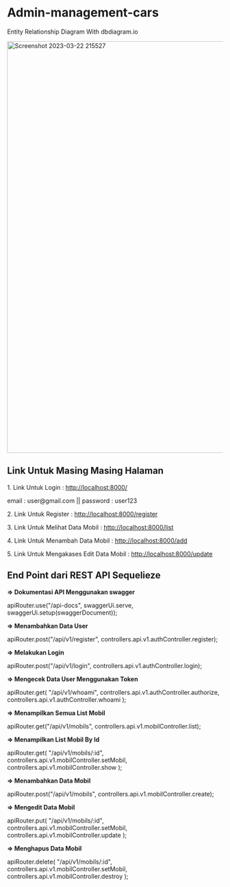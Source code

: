 # Admin-management-cars

<div>
<p>Entity Relationship Diagram With dbdiagram.io</p>
<img width="960" alt="Screenshot 2023-03-22 215527" src="https://user-images.githubusercontent.com/90021411/226944686-3451e817-d620-4440-9066-017b49b2bd9c.png">
</div>

<div>
<h2>Link Untuk Masing Masing Halaman</h2>
<p>1. Link Untuk Login : <a href="http://localhost:8000/">http://localhost:8000/</a></p>
<p>email : user@gmail.com || password : user123</p>
<p>2. Link Untuk Register : <a href="http://localhost:8000/register">http://localhost:8000/register</a></p>
<p>3. Link Untuk Melihat Data Mobil : <a href="http://localhost:8000/list">http://localhost:8000/list</a></p>
<p>4. Link Untuk Menambah Data Mobil : <a href="http://localhost:8000/add">http://localhost:8000/add</a></p>
<p>5. Link Untuk Mengakases Edit Data Mobil : <a href="http://localhost:8000/update">http://localhost:8000/update</a></p>
</div>

<div>
<h2>End Point dari REST API Sequelieze</h2>
<p><b>=> Dokumentasi API Menggunakan swagger</b></p>
<p>
apiRouter.use("/api-docs", swaggerUi.serve, swaggerUi.setup(swaggerDocument));
</p>

<p><b>=> Menambahkan Data User</b></p>
<p>
apiRouter.post("/api/v1/register", controllers.api.v1.authController.register);
</p>

<p><b>=> Melakukan Login</b></p>
<p>
apiRouter.post("/api/v1/login", controllers.api.v1.authController.login);
</p>

<p><b>=> Mengecek Data User Menggunakan Token</b></p>
<p>
apiRouter.get(
  "/api/v1/whoami",
  controllers.api.v1.authController.authorize,
  controllers.api.v1.authController.whoami
);
</p>

<p><b>=> Menampilkan Semua List Mobil</b></p>
<p>
apiRouter.get("/api/v1/mobils", controllers.api.v1.mobilController.list);
</p>

<p><b>=> Menampilkan List Mobil By Id</b></p>
<p>
apiRouter.get(
  "/api/v1/mobils/:id",
  controllers.api.v1.mobilController.setMobil,
  controllers.api.v1.mobilController.show
);</p>

<p><b>=> Menambahkan Data Mobil</b></p>
<p>
apiRouter.post("/api/v1/mobils", controllers.api.v1.mobilController.create);
</p>

<p><b>=> Mengedit Data Mobil</b></p>
<p>
apiRouter.put(
  "/api/v1/mobils/:id",
  controllers.api.v1.mobilController.setMobil,
  controllers.api.v1.mobilController.update
);</p>

<p><b>=> Menghapus Data Mobil</b></p>
<p>
apiRouter.delete(
  "/api/v1/mobils/:id",
  controllers.api.v1.mobilController.setMobil,
  controllers.api.v1.mobilController.destroy
);</p>

</div>
